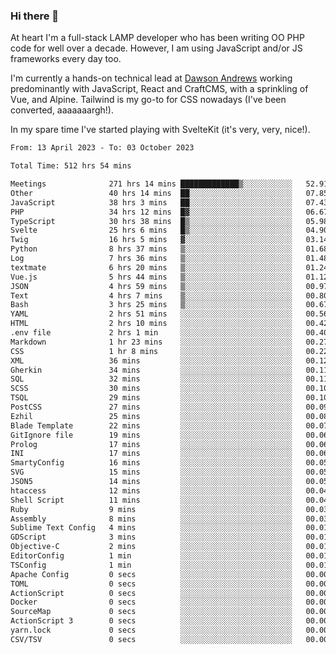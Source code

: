 ### Hi there 👋

<!--
**JamesNock/JamesNock** is a ✨ _special_ ✨ repository because its `README.md` (this file) appears on your GitHub profile.

Here are some ideas to get you started:

- 🔭 I’m currently working on ...
- 🌱 I’m currently learning ...
- 👯 I’m looking to collaborate on ...
- 🤔 I’m looking for help with ...
- 💬 Ask me about ...
- 📫 How to reach me: ...
- 😄 Pronouns: ...
- ⚡ Fun fact: ...
-->
At heart I'm a full-stack LAMP developer who has been writing OO PHP code for well over a decade. However, I am using JavaScript and/or JS frameworks every day too.

I'm currently a hands-on technical lead at [Dawson Andrews](https://www.dawsonandrews.com/) working predominantly with JavaScript, React and CraftCMS, with a sprinkling of Vue, and Alpine. Tailwind is my go-to for CSS nowadays (I've been converted, aaaaaaargh!).

In my spare time I've started playing with SvelteKit (it's very, very, nice!).

<!--START_SECTION:waka-->

```txt
From: 13 April 2023 - To: 03 October 2023

Total Time: 512 hrs 54 mins

Meetings              271 hrs 14 mins █████████████▒░░░░░░░░░░░   52.91 %
Other                 40 hrs 14 mins  ██░░░░░░░░░░░░░░░░░░░░░░░   07.85 %
JavaScript            38 hrs 3 mins   ██░░░░░░░░░░░░░░░░░░░░░░░   07.43 %
PHP                   34 hrs 12 mins  █▓░░░░░░░░░░░░░░░░░░░░░░░   06.67 %
TypeScript            30 hrs 38 mins  █▒░░░░░░░░░░░░░░░░░░░░░░░   05.98 %
Svelte                25 hrs 6 mins   █▒░░░░░░░░░░░░░░░░░░░░░░░   04.90 %
Twig                  16 hrs 5 mins   ▓░░░░░░░░░░░░░░░░░░░░░░░░   03.14 %
Python                8 hrs 37 mins   ▒░░░░░░░░░░░░░░░░░░░░░░░░   01.68 %
Log                   7 hrs 36 mins   ▒░░░░░░░░░░░░░░░░░░░░░░░░   01.48 %
textmate              6 hrs 20 mins   ▒░░░░░░░░░░░░░░░░░░░░░░░░   01.24 %
Vue.js                5 hrs 44 mins   ▒░░░░░░░░░░░░░░░░░░░░░░░░   01.12 %
JSON                  4 hrs 59 mins   ▒░░░░░░░░░░░░░░░░░░░░░░░░   00.97 %
Text                  4 hrs 7 mins    ▒░░░░░░░░░░░░░░░░░░░░░░░░   00.80 %
Bash                  3 hrs 25 mins   ▒░░░░░░░░░░░░░░░░░░░░░░░░   00.67 %
YAML                  2 hrs 51 mins   ░░░░░░░░░░░░░░░░░░░░░░░░░   00.56 %
HTML                  2 hrs 10 mins   ░░░░░░░░░░░░░░░░░░░░░░░░░   00.42 %
.env file             2 hrs 1 min     ░░░░░░░░░░░░░░░░░░░░░░░░░   00.40 %
Markdown              1 hr 23 mins    ░░░░░░░░░░░░░░░░░░░░░░░░░   00.27 %
CSS                   1 hr 8 mins     ░░░░░░░░░░░░░░░░░░░░░░░░░   00.22 %
XML                   36 mins         ░░░░░░░░░░░░░░░░░░░░░░░░░   00.12 %
Gherkin               34 mins         ░░░░░░░░░░░░░░░░░░░░░░░░░   00.11 %
SQL                   32 mins         ░░░░░░░░░░░░░░░░░░░░░░░░░   00.11 %
SCSS                  30 mins         ░░░░░░░░░░░░░░░░░░░░░░░░░   00.10 %
TSQL                  29 mins         ░░░░░░░░░░░░░░░░░░░░░░░░░   00.10 %
PostCSS               27 mins         ░░░░░░░░░░░░░░░░░░░░░░░░░   00.09 %
Ezhil                 25 mins         ░░░░░░░░░░░░░░░░░░░░░░░░░   00.08 %
Blade Template        22 mins         ░░░░░░░░░░░░░░░░░░░░░░░░░   00.07 %
GitIgnore file        19 mins         ░░░░░░░░░░░░░░░░░░░░░░░░░   00.06 %
Prolog                17 mins         ░░░░░░░░░░░░░░░░░░░░░░░░░   00.06 %
INI                   17 mins         ░░░░░░░░░░░░░░░░░░░░░░░░░   00.06 %
SmartyConfig          16 mins         ░░░░░░░░░░░░░░░░░░░░░░░░░   00.05 %
SVG                   15 mins         ░░░░░░░░░░░░░░░░░░░░░░░░░   00.05 %
JSON5                 14 mins         ░░░░░░░░░░░░░░░░░░░░░░░░░   00.05 %
htaccess              12 mins         ░░░░░░░░░░░░░░░░░░░░░░░░░   00.04 %
Shell Script          11 mins         ░░░░░░░░░░░░░░░░░░░░░░░░░   00.04 %
Ruby                  9 mins          ░░░░░░░░░░░░░░░░░░░░░░░░░   00.03 %
Assembly              8 mins          ░░░░░░░░░░░░░░░░░░░░░░░░░   00.03 %
Sublime Text Config   4 mins          ░░░░░░░░░░░░░░░░░░░░░░░░░   00.01 %
GDScript              3 mins          ░░░░░░░░░░░░░░░░░░░░░░░░░   00.01 %
Objective-C           2 mins          ░░░░░░░░░░░░░░░░░░░░░░░░░   00.01 %
EditorConfig          1 min           ░░░░░░░░░░░░░░░░░░░░░░░░░   00.01 %
TSConfig              1 min           ░░░░░░░░░░░░░░░░░░░░░░░░░   00.01 %
Apache Config         0 secs          ░░░░░░░░░░░░░░░░░░░░░░░░░   00.00 %
TOML                  0 secs          ░░░░░░░░░░░░░░░░░░░░░░░░░   00.00 %
ActionScript          0 secs          ░░░░░░░░░░░░░░░░░░░░░░░░░   00.00 %
Docker                0 secs          ░░░░░░░░░░░░░░░░░░░░░░░░░   00.00 %
SourceMap             0 secs          ░░░░░░░░░░░░░░░░░░░░░░░░░   00.00 %
ActionScript 3        0 secs          ░░░░░░░░░░░░░░░░░░░░░░░░░   00.00 %
yarn.lock             0 secs          ░░░░░░░░░░░░░░░░░░░░░░░░░   00.00 %
CSV/TSV               0 secs          ░░░░░░░░░░░░░░░░░░░░░░░░░   00.00 %
```

<!--END_SECTION:waka-->
